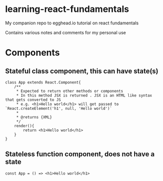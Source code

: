 # learning-react-fundamentals

My companion repo to egghead.io tutorial on react fundamentals

Contains various notes and comments for my personal use


# Components

## Stateful class component, this can have state(s)
```
class App extends React.Component{
    /**
     * Expected to return other methods or components
     * In this method JSX is returned . JSX is an HTML like syntax that gets converted to JS
     * e.g. <h1>Hello world</h1> will get passed to `React.createElement('h1', null, 'Hello world')`
     *
     * @returns {XML}
     */
    render(){
        return <h1>Hello world</h1>
    }
}
```

## Stateless function component, does not have a state
```
const App = () => <h1>Hello world</h1>
```